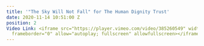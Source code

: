 ```yaml
---
title: '"The Sky Will Not Fall" for The Human Dignity Trust'
date: 2020-11-14 10:51:00 Z
position: 2
Video Link: <iframe src="https://player.vimeo.com/video/385260549" width="640" height="360"
  frameborder="0" allow="autoplay; fullscreen" allowfullscreen></iframe>
---
```



